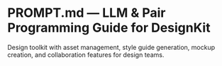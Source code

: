 # PROMPT.md — LLM & Pair Programming Guide for DesignKit

Design toolkit with asset management, style guide generation, mockup creation, and collaboration features for design teams.
